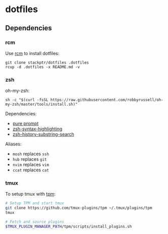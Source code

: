 # dotfiles

## Dependencies

### rcm

Use [rcm](https://github.com/thoughtbot/rcm) to install dotfiles:

```
git clone stackptr/dotfiles .dotfiles
rcup -d .dotfiles -x README.md -v
```

### zsh

oh-my-zsh:

```
sh -c "$(curl -fsSL https://raw.githubusercontent.com/robbyrussell/oh-my-zsh/master/tools/install.sh)"
```

Dependencies:
- [pure prompt](https://github.com/sindresorhus/pure)
- [zsh-syntax-highlighting](https://github.com/zsh-users/zsh-syntax-highlighting)
- [zsh-history-substring-search](https://github.com/zsh-users/zsh-history-substring-search)

Aliases:
- `mosh` replaces `ssh`
- `hub` replaces `git`
- `nvim` replaces `vim`
- `ccat` replaces `cat`

### tmux

To setup tmux with [tpm](https://github.com/tmux-plugins/tpm):

```sh
# Setup TPM and start tmux
git clone https://github.com/tmux-plugins/tpm ~/.tmux/plugins/tpm
tmux

# Fetch and source plugins
$TMUX_PLUGIN_MANAGER_PATH/tpm/scripts/install_plugins.sh
```
